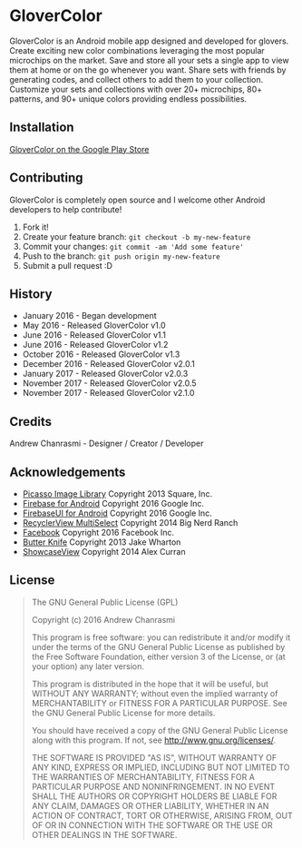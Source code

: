 # GloverColor

GloverColor is an Android mobile app designed and developed for glovers. Create exciting new color combinations leveraging the most popular microchips on the market. Save and store all your sets a single app to view them at home or on the go whenever you want. Share sets with friends by generating codes, and collect others to add them to your collection. Customize your sets and collections with over 20+ microchips, 80+ patterns, and 90+ unique colors providing endless possibilities.

## Installation

[GloverColor on the Google Play Store](https://play.google.com/store/apps/details?id=com.achanr.glovercolorapp)

## Contributing

GloverColor is completely open source and I welcome other Android developers to help contribute!

1. Fork it!
2. Create your feature branch: `git checkout -b my-new-feature`
3. Commit your changes: `git commit -am 'Add some feature'`
4. Push to the branch: `git push origin my-new-feature`
5. Submit a pull request :D

## History

 - January 2016 - Began development
 - May 2016 - Released GloverColor v1.0
 - June 2016 - Released GloverColor v1.1
 - June 2016 - Released GloverColor v1.2
 - October 2016 - Released GloverColor v1.3
 - December 2016 - Released GloverColor v2.0.1
 - January 2017 - Released GloverColor v2.0.3
 - November 2017 - Released GloverColor v2.0.5
 - November 2017 - Released GloverColor v2.1.0

## Credits

Andrew Chanrasmi - Designer / Creator / Developer

## Acknowledgements

 - [Picasso Image Library](https://github.com/square/picasso) Copyright 2013 Square, Inc.
 - [Firebase for Android](https://firebase.google.com/) Copyright 2016 Google Inc.
 - [FirebaseUI for Android](https://github.com/firebase/FirebaseUI-Android) Copyright 2016 Google Inc.
 - [RecyclerView MultiSelect](https://github.com/bignerdranch/recyclerview-multiselect) Copyright 2014 Big Nerd Ranch
 - [Facebook](https://developers.facebook.com/) Copyright 2016 Facebook Inc.
 - [Butter Knife](http://jakewharton.github.io/butterknife/) Copyright 2013 Jake Wharton
 - [ShowcaseView](https://github.com/amlcurran/ShowcaseView) Copyright 2014 Alex Curran

## License

> The GNU General Public License (GPL)
>
> Copyright (c) 2016 Andrew Chanrasmi
>
> This program is free software: you can redistribute it and/or modify
> it under the terms of the GNU General Public License as published by
> the Free Software Foundation, either version 3 of the License, or (at
> your option) any later version.
>
> This program is distributed in the hope that it will be useful, but
> WITHOUT ANY WARRANTY; without even the implied warranty of
> MERCHANTABILITY or FITNESS FOR A PARTICULAR PURPOSE.  See the GNU
> General Public License for more details.
>
> You should have received a copy of the GNU General Public License
> along with this program.  If not, see <http://www.gnu.org/licenses/>.
>
> THE SOFTWARE IS PROVIDED "AS IS", WITHOUT WARRANTY OF ANY KIND,
> EXPRESS OR IMPLIED, INCLUDING BUT NOT LIMITED TO THE WARRANTIES OF
> MERCHANTABILITY, FITNESS FOR A PARTICULAR PURPOSE AND NONINFRINGEMENT.
> IN NO EVENT SHALL THE AUTHORS OR COPYRIGHT HOLDERS BE LIABLE FOR ANY
> CLAIM, DAMAGES OR OTHER LIABILITY, WHETHER IN AN ACTION OF CONTRACT,
> TORT OR OTHERWISE, ARISING FROM, OUT OF OR IN CONNECTION WITH THE
> SOFTWARE OR THE USE OR OTHER DEALINGS IN THE SOFTWARE.
